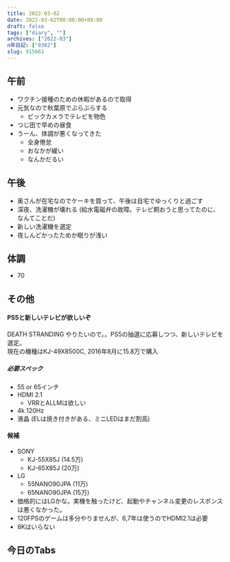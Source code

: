 ```yaml
---
title: 2022-03-02
date: 2022-03-02T00:00:00+09:00
draft: false
tags: ["diary", ""]
archives: ["2022-03"]
n年日記: ["0302"]
slug: 915661
---
```

## 午前
- ワクチン接種のための休暇があるので取得
- 元気なので秋葉原でぶらぶらする
  - ビックカメラでテレビを物色
- つじ田で早めの昼食
- うーん、体調が悪くなってきた
  - 全身倦怠
  - おなかが緩い
  - なんかだるい
## 午後
- 奥さんが在宅なのでケーキを買って、午後は自宅でゆっくりと過ごす
- 深夜、洗濯機が壊れる (給水電磁弁の故障。テレビ飼おうと思ってたのに、なんてことだ)
- 新しい洗濯機を選定
- 夜しんどかったためか眠りが浅い
## 体調
- 70
## その他
#### PS5と新しいテレビが欲しいぞ
DEATH STRANDING やりたいので。。PS5の抽選に応募しつつ、新しいテレビを選定。  
現在の機種はKJ-49X8500C, 2016年8月に15.8万で購入  
##### 必要スペック
- 55 or 65インチ
- HDMI 2.1
  - VRRとALLMは欲しい
- 4k 120Hz
- 液晶 (ELは焼き付きがある、ミニLEDはまだ割高)
#### 候補
- SONY
  - KJ-55X85J (14.5万)
  - KJ-65X85J (20万)
- LG
  - 55NANO90JPA (11万)
  - 65NANO90JPA (15万)
- 価格的にはLGかな。実機を触ったけど、起動やチャンネル変更のレスポンスは悪くなかった。
- 120FPSのゲームは多分やりませんが、6,7年は使うのでHDMI2.1は必要
- 8Kはいらない
## 今日のTabs